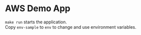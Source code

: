 # AWS Demo App

`make run` starts the application.  
Copy `env-sample` to `env` to change and use environment variables.
